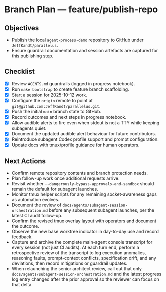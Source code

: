 # Branch Plan — feature/publish-repo

## Objectives
- Publish the local `agent-process-demo` repository to GitHub under `JeffKandt/parallelus`.
- Ensure guardrail documentation and session artefacts are captured for this publishing step.

## Checklist
- [x] Review `AGENTS.md` guardrails (logged in progress notebook).
- [x] Run `make bootstrap` to create feature branch scaffolding.
- [x] Start a session for 2025-10-12 work.
- [x] Configure the `origin` remote to point at `git@github.com:JeffKandt/parallelus.git`.
- [x] Push the initial `main` branch state to GitHub.
- [x] Record outcomes and next steps in progress notebook.
- [x] Allow audible alerts to fire even when stdout is not a TTY while keeping subagents quiet.
- [x] Document the updated audible alert behaviour for future contributors.
- [x] Reintroduce subagent Codex profile support and prompt configuration.
- [x] Update docs with tmux/profile guidance for human operators.

## Next Actions
- Confirm remote repository contents and branch protection needs.
- Plan follow-up work once additional requests arrive.
- Revisit whether `--dangerously-bypass-approvals-and-sandbox` should remain the default for subagent launches.
- Monitor tmux helper scripts for any remaining socket-awareness gaps as automation evolves.
- Document the review of `docs/agents/subagent-session-orchestration.md` before any subsequent subagent launches, per the latest CI audit follow-up.
- Confirm the revised tmux overlay layout with operators and document the outcome.
- Observe the new base worktree indicator in day-to-day use and record feedback.
- Capture and archive the complete main-agent console transcript for every session (not just CI audits). At each turn end, perform a retrospective review of the transcript to log execution anomalies, reasoning faults, prompt-context conflicts, specification drift, and any deviations, then record mitigations or guardrail updates.
- When relaunching the senior architect review, call out that only `docs/agents/subagent-session-orchestration.md` and the latest progress log entry changed after the prior approval so the reviewer can focus on that delta.
